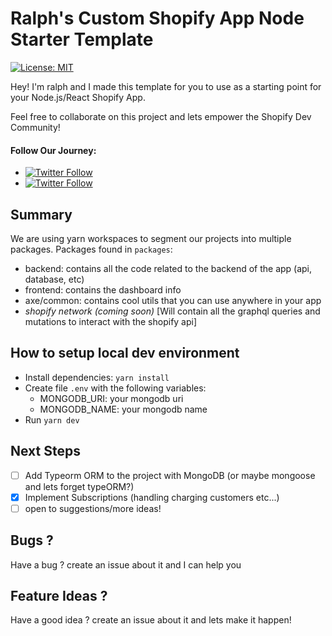 # Ralph's Custom Shopify App Node Starter Template

[![License: MIT](https://img.shields.io/badge/License-MIT-green.svg)](LICENSE.md)

Hey! I'm ralph and I made this template for you to use as a starting point for your Node.js/React Shopify App.

Feel free to collaborate on this project and lets empower the Shopify Dev Community!

#### Follow Our Journey:
- [![Twitter Follow](https://img.shields.io/twitter/follow/RalphEcom?style=social)](https://twitter.com/RalphEcom)
- [![Twitter Follow](https://img.shields.io/twitter/follow/Aksel_SaaS?style=social)](https://twitter.com/aksel_saas)
## Summary

We are using yarn workspaces to segment our projects into multiple packages.
Packages found in `packages`:

- backend: contains all the code related to the backend of the app (api, database, etc)
- frontend: contains the dashboard info
- axe/common: contains cool utils that you can use anywhere in your app
- _shopify network (coming soon)_ [Will contain all the graphql queries and mutations to interact with the shopify api]

## How to setup local dev environment
- Install dependencies: `yarn install`
- Create file `.env` with the following variables:
  - MONGODB_URI: your mongodb uri
  - MONGODB_NAME: your mongodb name
- Run `yarn dev`

## Next Steps

- [ ] Add Typeorm ORM to the project with MongoDB (or maybe mongoose and lets forget typeORM?)
- [x] Implement Subscriptions (handling charging customers etc...)
- [ ] open to suggestions/more ideas!

## Bugs ?

Have a bug ? create an issue about it and I can help you

## Feature Ideas ?

Have a good idea ? create an issue about it and lets make it happen!
